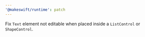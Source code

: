 ```yaml
---
'@makeswift/runtime': patch
---
```


Fix `Text` element not editable when placed inside a `ListControl` or `ShapeControl`.
